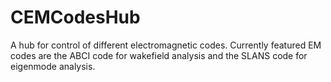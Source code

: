 # CEMCodesHub
A hub for control of different electromagnetic codes.
Currently featured EM codes are the ABCI code for wakefield analysis and the SLANS code for eigenmode analysis.
